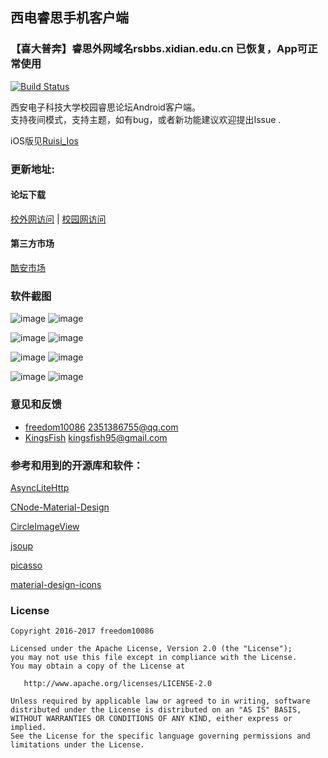 ## 西电睿思手机客户端

### 【喜大普奔】睿思外网域名rsbbs.xidian.edu.cn 已恢复，App可正常使用

[![Build Status](https://travis-ci.org/freedom10086/Ruisi.svg?branch=master)](https://travis-ci.org/freedom10086/Ruisi)

西安电子科技大学校园睿思论坛Android客户端。    
支持夜间模式，支持主题，如有bug，或者新功能建议欢迎提出Issue .

iOS版见[Ruisi_Ios](https://github.com/freedom10086/Ruisi_Ios)

### 更新地址:

#### 论坛下载
[校外网访问](http://rsbbs.xidian.edu.cn/forum.php?mod=viewthread&tid=805203&mobile=2) |
[校园网访问](http://rs.xidian.edu.cn/forum.php?mod=viewthread&tid=805203)

#### 第三方市场
[酷安市场](https://www.coolapk.com/apk/me.yluo.ruisiapp)

### 软件截图
![image](https://github.com/freedom10086/Ruisi/blob/master/screenshots/1.jpeg)
![image](https://github.com/freedom10086/Ruisi/blob/master/screenshots/2.jpeg)

![image](https://github.com/freedom10086/Ruisi/blob/master/screenshots/4.png)
![image](https://github.com/freedom10086/Ruisi/blob/master/screenshots/5.jpeg)

![image](https://github.com/freedom10086/Ruisi/blob/master/screenshots/6.jpeg)
![image](https://github.com/freedom10086/Ruisi/blob/master/screenshots/7.jpeg)

![image](https://github.com/freedom10086/Ruisi/blob/master/screenshots/8.jpeg)
![image](https://github.com/freedom10086/Ruisi/blob/master/screenshots/9.jpeg)

### 意见和反馈
- [freedom10086](https://www.xdluoyang.com/) <2351386755@qq.com>
- [KingsFish](https://kingsfish.github.io/about/) <kingsfish95@gmail.com>

### 参考和用到的开源库和软件：

[AsyncLiteHttp](https://github.com/luck-apple/AsyncLiteHttp)

[CNode-Material-Design](https://github.com/TakWolf/CNode-Material-Design)

[CircleImageView](https://github.com/hdodenhof/CircleImageView)

[jsoup](http://jsoup.org/)

[picasso](https://github.com/square/picasso)

[material-design-icons](https://github.com/google/material-design-icons)


### License

    Copyright 2016-2017 freedom10086

    Licensed under the Apache License, Version 2.0 (the "License");
    you may not use this file except in compliance with the License.
    You may obtain a copy of the License at
    
       http://www.apache.org/licenses/LICENSE-2.0
    
    Unless required by applicable law or agreed to in writing, software
    distributed under the License is distributed on an "AS IS" BASIS,
    WITHOUT WARRANTIES OR CONDITIONS OF ANY KIND, either express or implied.
    See the License for the specific language governing permissions and
    limitations under the License.
